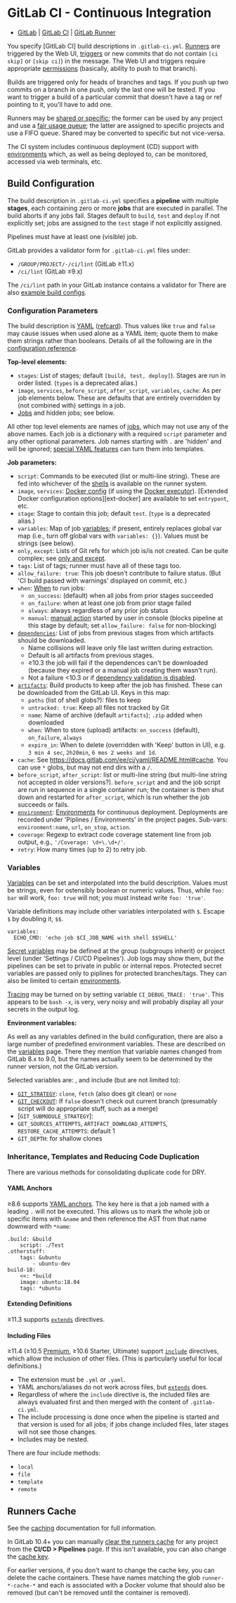 GitLab CI - Continuous Integration
==================================

* [GitLab](gitlab.md) | [GitLab CI](gitlab-ci.md)
  | [GitLab Runner](gitlab-runner.md)

You specify [GitlLab CI] build descriptions in `.gitlab-ci.yml`.
[Runners](gitlab-runner.md) are triggered by the Web UI, [triggers] or
new commits that do not contain `[ci skip]` or `[skip ci]`) in the
message. The Web UI and triggers require appropriate [permissions]
(basically, ability to push to that branch).

Builds are triggered only for heads of branches and tags. If you push
up two commits on a branch in one push, only the last one will be
tested. If you want to trigger a build of a particular commit that
doesn't have a tag or ref pointing to it, you'll have to add one.

Runners may be [shared or specific]; the former can be used by any
project and use a [fair usage queue]; the latter are assigned to
specific projects and use a FIFO queue. Shared may be converted
to specific but not vice-versa.

The CI system includes continuous deployment (CD) support with
[environments] which, as well as being deployed to, can be monitored,
accessed via web terminals, etc.

Build Configuration
-------------------

The build description in `.gitlab-ci.yml` specifies a __pipeline__
with multiple __stages__, each containing zero or more __jobs__ that
are executed in parallel. The build aborts if any jobs fail. Stages
default to `build`, `test` and `deploy` if not explicitly set; jobs
are assigned to the `test` stage if not explicitly assigned.

Pipelines must have at least one (visible) job.

GitLab provides a validator form for `.gitlab-ci.yml` files under:
- `/GROUP/PROJECT/-/ci/lint` (GitLab ≥11.x)
- `/ci/lint` (GitLab ≤9.x)

The `/ci/lint` path in your GitLab instance contains a validator for
There are also [example build configs].

### Configuration Parameters

The build description is [YAML][] ([refcard]). Thus values like `true`
and `false` may cause issues when used alone as a YAML item; quote
them to make them strings rather than booleans. Details of all
the following are in the [configuration reference].

__Top-level elements:__

* `stages`: List of stages; default `[build, test, deploy]`).
  Stages are run in order listed. (`types` is a deprecated alias.)
* `image`, `services`, `before_script`, `after_script`, `variables`,
  `cache`: As per job elements below. These are defaults that are
  entirely overridden by (not combined with) settings in a job.
* [Jobs] and hidden jobs; see below.

All other top level elements are names of [jobs], which may not use
any of the above names. Each job is a dictionary with a required
`script` parameter and any other optional parameters. Job names
starting with `.` are 'hidden' and will be ignored; [special YAML
features] can turn them into templates.

__Job parameters:__

* `script`: Commands to be executed (list or multi-line string). These
  are fed into whichever of the [shells] is available on the runner system.
* `image`, `services`: [Docker config][] (if using the [Docker executor]).
  [Extended Docker configuration options][ext-docker] are available to set
  `entrypont`, etc.
* `stage`: Stage to contain this job; default `test`.
  (`type` is a deprecated alias.)
* `variables`: Map of job [variables]; if present, entirely replaces
   global var map (i.e., turn off global vars with `variables: {}`).
   Values must be strings (see below).
* `only`, `except`: Lists of Git refs for which job is/is not created.
  Can be quite complex; see [only and except].
* `tags`: List of tags; runner must have all of these tags too.
* `allow_failure: true`: This job doesn't contribute to failure status.
  (But 'CI build passed with warnings' displayed on commit, etc.)
* `when`: [When] to run jobs:
  - `on_success`: (default) when all jobs from prior stages succeeded
  - `on_failure`: when at least one job from prior stage failed
  - `always`: always regardless of any prior job status
  - `manual`: [manual action] started by user in console (blocks pipeline at
    this stage by default; set `allow_failure: false` for non-blocking)
* [`dependencies`]: List of jobs from previous stages from which artifacts
  should be downloaded.
  - Name collisions will leave only file last written during extraction.
  - Default is all artifacts from previous stages.
  - ≥10.3 the job will fail if the dependences can't be downloaded
    (because they expired or a manual job creating them wasn't run).
  - Not a failure <10.3 or if [dependency validation is disabled][depval].
* [`artifacts`]: Build products to keep after the job has finished.
  These can be downloaded from the GitLab UI. Keys in this map:
  - `paths` (list of shell globs?): files to keep
  - `untracked: true`: Keep all files not tracked by Git
  - `name`: Name of archive (default `artifacts`); `.zip` added when downloaded
  - `when`: When to store (upload) artifacts:
    `on_success` (default), `on_failure`, `always`
  - `expire_in`: When to delete (overridden with 'Keep' button in UI), e.g.
    `3 min 4 sec`, `2h20min`, `6 mos 2 weeks and 1d`.
* `cache`: See <https://docs.gitlab.com/ee/ci/yaml/README.html#cache>.
  You can use `*` globs, but may not end dirs with a `/`.
* `before_script`, `after_script`: list or multi-line string (but
  multi-line string not accepted in older versions?). `before_script` and
  and the job script are run in sequence in a single container run; the
  container is then shut down and restarted for `after_script`, which is
  run whether the job succeeds or fails.
* [`environment`]: [Environments] for continuous deployment. Deployments are
  recorded under 'Piplines / Environments' in the project pages.
  Sub-vars: `environment:name`, `url`, `on_stop`, `action`.
* `coverage`: Regexp to extract code coverage statement line from job
   output, e.g., `'/Coverage: \d+\.\d+/'`.
* `retry`: How many times (up to 2) to retry job.

### Variables

[Variables] can be set and interpolated into the build description.
Values must be strings, even for ostensibly boolean or numeric values.
Thus, while `foo: bar` will work, `foo: true` will not; you must
instead write `foo: 'true'`.

Variable definitions may include other variables interpolated with `$`.
Escape `$` by doubling it, `$$`.

    variables:
      ECHO_CMD: 'echo job $CI_JOB_NAME with shell $$SHELL'

[Secret variables] may be defined at the group (subgroups inherit) or
project level (under 'Settings / CI/CD Pipelines'). Job logs may show
them, but the pipelines can be set to private in public or internal
repos. Protected secret variables are passed only to piplines for
protected branches/tags. They can also be limited to certain [environments].

[Tracing] may be turned on by setting variable `CI_DEBUG_TRACE:
'true'`. This appears to be `bash -x`, is very, very noisy and will
probably display all your secrets in the output log.

__Environment variables:__

As well as any variables defined in the build configuration, there are
also a large number of predefined environment variables. These are
described on the [variables] page. There they mention that variable
names changed from GitLab 8.x to 9.0, but the names actually seem to
be determined by the runner version, not the GitLab version.

Selected variables are: , and include (but are not limited to):

* [`GIT_STRATEGY`]: `clone`, `fetch` (also does git clean) or `none`
* [`GIT_CHECKOUT`]: If `false` doesn't check out current branch
  (presumably script will do appropriate stuff, such as a merge)
* [`GIT_SUBMODULE_STRATEGY`]:
* `GET_SOURCES_ATTEMPTS`, `ARTIFACT_DOWNLOAD_ATTEMPTS`,
  `RESTORE_CACHE_ATTEMPTS`: default 1
* `GIT_DEPTH`: for shallow clones

### Inheritance, Templates and Reducing Code Duplication

There are various methods for consolidating duplicate code for DRY.

#### YAML Anchors

≥8.6 supports [YAML anchors][yaml-anchors]. The key here is that a job
named with a leading `.` will not be executed. This allows us to
mark the whole job or specific items with `&name` and then reference
the AST from that name downward with `*name`:

    .build: &build
        script: ./Test
    .otherstuff:
        tags: &ubuntu
            - ubuntu-dev
    build-18:
        <<: *build
        image: ubuntu:18.04
        tags: *ubuntu

#### Extending Definitions

≥11.3 supports [`extends`] directives.

#### Including Files

≥11.4 (≥10.5 [Premium][pricing], ≥10.6 Starter, Ultimate) support
[`include`] directives, which allow the inclusion of other files.
(This is particularly useful for local definitions.)
- The extension must be `.yml` or `.yaml`.
- YAML anchors/aliases do not work across files, but [`extends`] does.
- Regardless of where the `include` directive is, the included files
  are always evaluated first and then merged with the content of
  `.gitlab-ci.yml`.
- The include processing is done once when the pipeline is started and
  that version is used for all jobs; if jobs change included files,
  later stages will not see those changes.
- Includes may be nested.

There are four include methods:
- `local`
- `file`
- `template`
- `remote`


Runners Cache
-------------

See the [caching] documentation for full information.

In GitLab 10.4+ you can manually [clear the runners
cache][clear-cache] for any project from the __CI/CD > Pipelines__
page. If this isn't available, you can also change the [cache key].

For earlier versions, if you don't want to change the cache key, you
can delete the cache containers. These have names matching the glob
`runner-*-cache-*` and each is associated with a Docker volume that
should also be removed (but can't be removed until the container is
removed).



<!-------------------------------------------------------------------->
[Docker config]: https://docs.gitlab.com/ee/ci/docker/using_docker_images.html
[Docker executor]: https://docs.gitlab.com/runner/executors/docker.html
[Environments]: https://docs.gitlab.com/ee/ci/environments.html
[GitLab CI]: https://docs.gitlab.com/ee/ci/README.html
[GitLab]: https://gitlab.com
[When]: https://docs.gitlab.com/ee/ci/yaml/README.html#when
[YAML]: https://en.wikipedia.org/wiki/YAML#Syntax
[`GIT_CHECKOUT`]: https://docs.gitlab.com/ee/ci/yaml/README.html#git-checkout
[`GIT_STRATEGY`]: https://docs.gitlab.com/ee/ci/yaml/README.html#git-strategy
[`artifacts`]: https://docs.gitlab.com/ee/ci/yaml/README.html#artifacts
[`dependencies`]: https://docs.gitlab.com/ee/ci/yaml/README.html#dependencies
[`environment`]: https://docs.gitlab.com/ee/ci/yaml/README.html#environment
[`extends`]: https://docs.gitlab.com/ee/ci/yaml/#extends
[`include`]: https://docs.gitlab.com/ee/ci/yaml/#include
[cache key]: https://docs.gitlab.com/ce/ci/yaml/README.html#cache-key
[caching]: https://docs.gitlab.com/ce/ci/caching/
[clear-cache]: https://docs.gitlab.com/ce/ci/runners/README.html#manually-clearing-the-runners-cache
[configuration reference]: https://docs.gitlab.com/ee/ci/yaml/README.html
[depval]: https://docs.gitlab.com/ee/administration/job_artifacts.html#validation-for-dependencies
[example build configs]: https://docs.gitlab.com/ee/ci/examples/README.html
[extended-docker]: https://docs.gitlab.com/ce/ci/docker/using_docker_images.html#extended-docker-configuration-options
[fair usage queue]: https://docs.gitlab.com/ee/ci/runners/README.html#how-shared-runners-pick-jobs
[install]: https://about.gitlab.com/installation/
[jobs]: https://docs.gitlab.com/ee/ci/yaml/README.html#jobs
[manual action]: https://docs.gitlab.com/ee/ci/yaml/README.html#manual-actions
[only and except]: https://docs.gitlab.com/ee/ci/yaml/README.html#only-and-except-simplified
[permissions]: https://docs.gitlab.com/ee/user/project/new_ci_build_permissions_model.html
[pricing]: https://about.gitlab.com/pricing/
[refcard]: http://yaml.org/refcard.html
[secret variables]: https://docs.gitlab.com/ee/ci/variables/README.html#secret-variables
[shared or specific]: https://docs.gitlab.com/ee/ci/runners/README.html#shared-vs-specific-runners
[shells]: https://docs.gitlab.com/runner/shells/README.html
[special YAML features]: https://docs.gitlab.com/ee/ci/yaml/README.html#special-yaml-features
[tracing]: https://docs.gitlab.com/ee/ci/variables/README.html#debug-tracing
[triggers]: https://docs.gitlab.com/ee/ci/triggers/README.html
[variables]: https://docs.gitlab.com/ee/ci/variables/README.html
[yaml-anchors]: https://docs.gitlab.com/ee/ci/yaml/#anchors
